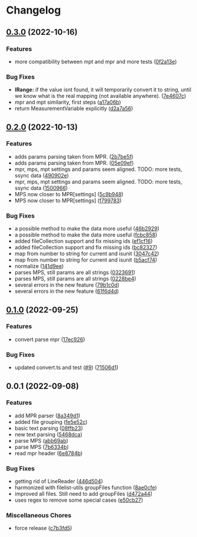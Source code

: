 # Changelog

## [0.3.0](https://github.com/cheminfo/biologic-converter/compare/v0.2.0...v0.3.0) (2022-10-16)


### Features

* more compatibility between mpt and mpr and more tests ([0f2a13e](https://github.com/cheminfo/biologic-converter/commit/0f2a13e6b6cf791769d9d44ad50771ccc1f996e5))


### Bug Fixes

* **IRange:** if the value isnt found, it will temporarily convert it to string, until we know what is the real mapping (not available anywhere). ([7e4607c](https://github.com/cheminfo/biologic-converter/commit/7e4607c7285016f1af0d22f66faa2b21cf4b0804))
* mpr and mpt similarity, first steps ([a17a06b](https://github.com/cheminfo/biologic-converter/commit/a17a06b8e1251789823412a17e89df06f6d9afd5))
* return MeasurementVariable explicitly ([d2a7a56](https://github.com/cheminfo/biologic-converter/commit/d2a7a568e653ef9cf962d558b45734c306aec9f4))

## [0.2.0](https://github.com/cheminfo/biologic-converter/compare/v0.1.0...v0.2.0) (2022-10-13)


### Features

* adds params parsing taken from MPR. ([2b7be5f](https://github.com/cheminfo/biologic-converter/commit/2b7be5f9f0e44fc010df66a25a8b785ea596b2ec))
* adds params parsing taken from MPR. ([05e09ef](https://github.com/cheminfo/biologic-converter/commit/05e09ef1fa06d3c0283a8a02bff81dbc7fb4c50a))
* mpr, mps, mpt settings and params seem aligned. TODO: more tests,  ssync data ([490902e](https://github.com/cheminfo/biologic-converter/commit/490902eed7c35a3101ec5157a866732274f7a4d5))
* mpr, mps, mpt settings and params seem aligned. TODO: more tests,  ssync data ([1500966](https://github.com/cheminfo/biologic-converter/commit/1500966343e5a73b6fcfbeb9222e703f3f6f70eb))
* MPS now closer to MPR[settings] ([5c9b948](https://github.com/cheminfo/biologic-converter/commit/5c9b948591f6a7a6b4ee52c4231c18fba22d7af0))
* MPS now closer to MPR[settings] ([f799783](https://github.com/cheminfo/biologic-converter/commit/f799783d8a4270b044125a32e8dfd4371042745c))


### Bug Fixes

* a possible method to make the data more useful ([46b2929](https://github.com/cheminfo/biologic-converter/commit/46b2929fed80370e5eb33ae0a53b540d1f6bb0be))
* a possible method to make the data more useful ([fcbc858](https://github.com/cheminfo/biologic-converter/commit/fcbc85896d76e6e8bd68cd375a5c26056629fe39))
* added fileCollection support and fix missing ids ([ef1cf16](https://github.com/cheminfo/biologic-converter/commit/ef1cf1642f4cc8580bd8857fd80dd4531adaa90c))
* added fileCollection support and fix missing ids ([bc82327](https://github.com/cheminfo/biologic-converter/commit/bc82327a6dd648ccdf0b1bfa784a281696636bc5))
* map from number to string for current and isunit ([3047c42](https://github.com/cheminfo/biologic-converter/commit/3047c42c33107fa468bc8b5dc9fa9b03acb91320))
* map from number to string for current and isunit ([b5acf74](https://github.com/cheminfo/biologic-converter/commit/b5acf746ab8b09fb51e81b5e7af487ebb6c05948))
* normalize ([141d9ee](https://github.com/cheminfo/biologic-converter/commit/141d9eea4a09d77203c445e2ffc405bc5971d25c))
* parses MPS, still params are all strings ([0323691](https://github.com/cheminfo/biologic-converter/commit/0323691f9a3571dc3c0eb6a7beae4e630041b201))
* parses MPS, still params are all strings ([0228be4](https://github.com/cheminfo/biologic-converter/commit/0228be494deb1078d4d86a8dd12bd5c1c069064b))
* several errors in the new feature ([79b1c0d](https://github.com/cheminfo/biologic-converter/commit/79b1c0d1f2c6f35427eefb28e64f32dc9c5ec11f))
* several errors in the new feature ([61f6d4d](https://github.com/cheminfo/biologic-converter/commit/61f6d4de237025127e5bae40257a218eb295a5c9))

## [0.1.0](https://github.com/cheminfo/biologic-converter/compare/v0.0.1...v0.1.0) (2022-09-25)


### Features

* convert parse mpr ([17ec926](https://github.com/cheminfo/biologic-converter/commit/17ec926afec210cc2f944d70d6d3d85cfc52e5e1))


### Bug Fixes

* updated convert.ts and test ([#9](https://github.com/cheminfo/biologic-converter/issues/9)) ([71506d1](https://github.com/cheminfo/biologic-converter/commit/71506d1ecfdd9bfff5a474356c6ed6c2c8b59a6f))

## 0.0.1 (2022-09-08)


### Features

* add MPR parser ([8a349d1](https://github.com/cheminfo/biologic-converter/commit/8a349d12d16b68a983b2aec83d051368d04d8bec))
* added file grouping ([fe5e52c](https://github.com/cheminfo/biologic-converter/commit/fe5e52c29c3e67112caaabbb664e8d6897e22c9f))
* basic text parsing ([08ffb23](https://github.com/cheminfo/biologic-converter/commit/08ffb23208f3fe93b07f8f5c568a1ab44bb4a35b))
* new text parsing ([5468dca](https://github.com/cheminfo/biologic-converter/commit/5468dca1251a456de0e28f4bacfd5a1716070787))
* parse MPS ([abb69ab](https://github.com/cheminfo/biologic-converter/commit/abb69ab78eea867002175c0cad94bd5a6ca2b3b3))
* parse MPS ([7b6334b](https://github.com/cheminfo/biologic-converter/commit/7b6334b2554887736b190f3883b56372cd1641ba))
* read mpr header ([6e8784b](https://github.com/cheminfo/biologic-converter/commit/6e8784be35d10fae01c179b50e387ce7836cec6e))


### Bug Fixes

* getting rid of LineReader ([446d504](https://github.com/cheminfo/biologic-converter/commit/446d5046aef732cc073c6d671f03ad92ad17f34b))
* harmonized with filelist-utils groupFiles function ([8ae0cfe](https://github.com/cheminfo/biologic-converter/commit/8ae0cfedb2926a965f4f856161e7d1fa5c2534e3))
* improved all files. Still need to add groupFiles ([d472a44](https://github.com/cheminfo/biologic-converter/commit/d472a443e00910d7bdd9689dd38b272ea4c9973d))
* uses regex to remove some special cases ([e50cb27](https://github.com/cheminfo/biologic-converter/commit/e50cb274789c40a6be34bd3eab41900901327c41))


### Miscellaneous Chores

* force release ([c7b3fd5](https://github.com/cheminfo/biologic-converter/commit/c7b3fd5d83233ad5607a18c59345875c4c001071))
